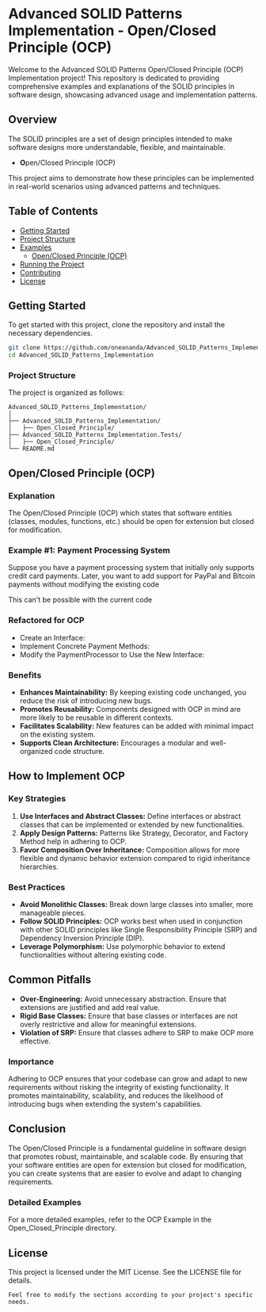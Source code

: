 ﻿# Advanced SOLID Patterns Implementation - Open/Closed Principle (OCP)

Welcome to the Advanced SOLID Patterns Open/Closed Principle (OCP) Implementation project! This repository is dedicated to providing comprehensive examples and explanations of the SOLID principles in software design, showcasing advanced usage and implementation patterns.

## Overview

The SOLID principles are a set of design principles intended to make software designs more understandable, flexible, and maintainable. 

- **O**pen/Closed Principle (OCP)

This project aims to demonstrate how these principles can be implemented in real-world scenarios using advanced patterns and techniques.

## Table of Contents

- [Getting Started](#getting-started)
- [Project Structure](#project-structure)
- [Examples](#examples)
  - [Open/Closed Principle (OCP)](#openclosed-principle-ocp)
- [Running the Project](#running-the-project)
- [Contributing](#contributing)
- [License](#license)

## Getting Started

To get started with this project, clone the repository and install the necessary dependencies.

```bash
git clone https://github.com/oneananda/Advanced_SOLID_Patterns_Implementation.git
cd Advanced_SOLID_Patterns_Implementation
```

### Project Structure

The project is organized as follows:

```
Advanced_SOLID_Patterns_Implementation/
│
├── Advanced_SOLID_Patterns_Implementation/
│   ├── Open_Closed_Principle/
├── Advanced_SOLID_Patterns_Implementation.Tests/
│   ├── Open_Closed_Principle/
└── README.md
```


## Open/Closed Principle (OCP)

### Explanation

The Open/Closed Principle (OCP) which states that software entities (classes, modules, functions, etc.) should be open for extension but closed for modification.

### Example #1: Payment Processing System

Suppose you have a payment processing system that initially only supports credit card payments. Later, you want to add support for PayPal and Bitcoin payments without modifying the existing code

This can't be possible with the current code

### Refactored for OCP

- Create an Interface:
- Implement Concrete Payment Methods:
- Modify the PaymentProcessor to Use the New Interface:

### Benefits

- **Enhances Maintainability:** By keeping existing code unchanged, you reduce the risk of introducing new bugs.
- **Promotes Reusability:** Components designed with OCP in mind are more likely to be reusable in different contexts.
- **Facilitates Scalability:** New features can be added with minimal impact on the existing system.
- **Supports Clean Architecture:** Encourages a modular and well-organized code structure.

## How to Implement OCP

### Key Strategies

1. **Use Interfaces and Abstract Classes:** Define interfaces or abstract classes that can be implemented or extended by new functionalities.
2. **Apply Design Patterns:** Patterns like Strategy, Decorator, and Factory Method help in adhering to OCP.
3. **Favor Composition Over Inheritance:** Composition allows for more flexible and dynamic behavior extension compared to rigid inheritance hierarchies.

### Best Practices

- **Avoid Monolithic Classes:** Break down large classes into smaller, more manageable pieces.
- **Follow SOLID Principles:** OCP works best when used in conjunction with other SOLID principles like Single Responsibility Principle (SRP) and Dependency Inversion Principle (DIP).
- **Leverage Polymorphism:** Use polymorphic behavior to extend functionalities without altering existing code.

## Common Pitfalls

- **Over-Engineering:** Avoid unnecessary abstraction. Ensure that extensions are justified and add real value.
- **Rigid Base Classes:** Ensure that base classes or interfaces are not overly restrictive and allow for meaningful extensions.
- **Violation of SRP:** Ensure that classes adhere to SRP to make OCP more effective.

### Importance

Adhering to OCP ensures that your codebase can grow and adapt to new requirements without risking the integrity of existing functionality. It promotes maintainability, scalability, and reduces the likelihood of introducing bugs when extending the system's capabilities.

## Conclusion

The Open/Closed Principle is a fundamental guideline in software design that promotes robust, maintainable, and scalable code. By ensuring that your software entities are open for extension but closed for modification, you can create systems that are easier to evolve and adapt to changing requirements.
 

### Detailed Examples

For a more detailed examples, refer to the OCP Example in the Open_Closed_Principle directory.

## License

This project is licensed under the MIT License. See the LICENSE file for details.

```
Feel free to modify the sections according to your project's specific needs.
```
